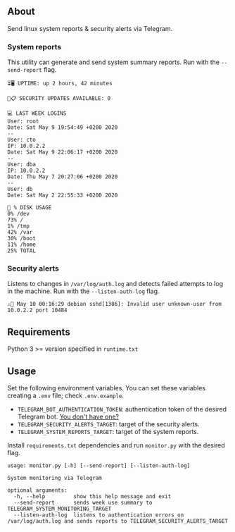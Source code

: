## About
Send linux system reports &amp; security alerts via Telegram.

### System reports
This utility can generate and send system summary reports. Run with the `--send-report` flag.
```
⏳🖥️ UPTIME: up 2 hours, 42 minutes

🔔📋 SECURITY UPDATES AVAILABLE: 0

💻 LAST WEEK LOGINS
User: root
Date: Sat May 9 19:54:49 +0200 2020
--
User: cto
IP: 10.0.2.2
Date: Sat May 9 22:06:17 +0200 2020
--
User: dba
IP: 10.0.2.2
Date: Thu May 7 20:27:06 +0200 2020
--
User: db
Date: Sat May 2 22:55:33 +0200 2020

💽 % DISK USAGE
0% /dev
73% /
1% /tmp
42% /var
30% /boot
11% /home
25% TOTAL
```
### Security alerts
Listens to changes in `/var/log/auth.log` and detects failed attempts to log in the machine. Run with the `--listen-auth-log` flag.
```
⚠️📢 May 10 00:16:29 debian sshd[1386]: Invalid user unknown-user from 10.0.2.2 port 10484
```

## Requirements
Python 3 >= version specified in `runtime.txt`

## Usage
Set the following environment variables. You can set these variables creating a `.env` file; check `.env.example`.
* `TELEGRAM_BOT_AUTHENTICATION_TOKEN`: authentication token of the desired Telegram bot. [You don't have one?](https://core.telegram.org/bots/api#authorizing-your-bot)
* `TELEGRAM_SECURITY_ALERTS_TARGET`: target of the security alerts.
* `TELEGRAM_SYSTEM_REPORTS_TARGET`: target of the system reports.

Install `requirements.txt` dependencies and run `monitor.py` with the desired flag.
```
usage: monitor.py [-h] [--send-report] [--listen-auth-log]

System monitoring via Telegram

optional arguments:
  -h, --help         show this help message and exit
  --send-report      sends week use summary to TELEGRAM_SYSTEM_MONITORING_TARGET
  --listen-auth-log  listens to authentication errors on /var/log/auth.log and sends reports to TELEGRAM_SECURITY_ALERTS_TARGET
```
